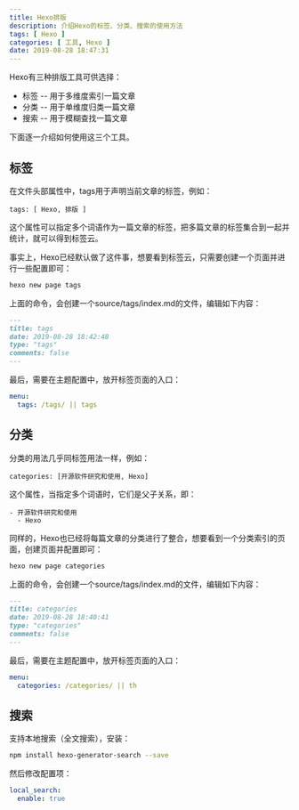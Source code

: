 ```yaml
---
title: Hexo排版
description: 介绍Hexo的标签、分类、搜索的使用方法
tags: [ Hexo ]
categories: [ 工具, Hexo ]
date: 2019-08-28 18:47:31
---
```


Hexo有三种排版工具可供选择：

- 标签 -- 用于多维度索引一篇文章
- 分类 -- 用于单维度归类一篇文章
- 搜索 -- 用于模糊查找一篇文章

下面逐一介绍如何使用这三个工具。

标签
----

在文件头部属性中，tags用于声明当前文章的标签，例如：
```
tags: [ Hexo, 排版 ]
```
这个属性可以指定多个词语作为一篇文章的标签，把多篇文章的标签集合到一起并统计，就可以得到标签云。

事实上，Hexo已经默认做了这件事，想要看到标签云，只需要创建一个页面并进行一些配置即可：

```bash
hexo new page tags
```

上面的命令，会创建一个source/tags/index.md的文件，编辑如下内容：
```markdown source/tags/index.md
---
title: tags
date: 2019-08-28 18:42:48
type: "tags"
comments: false
---
```

最后，需要在主题配置中，放开标签页面的入口：
```yaml
menu:
  tags: /tags/ || tags
```

分类
----

分类的用法几乎同标签用法一样，例如：
```
categories: [开源软件研究和使用, Hexo]
```

这个属性，当指定多个词语时，它们是父子关系，即：
```
- 开源软件研究和使用
  - Hexo
```

同样的，Hexo也已经将每篇文章的分类进行了整合，想要看到一个分类索引的页面，创建页面并配置即可：

```bash
hexo new page categories
```

上面的命令，会创建一个source/tags/index.md的文件，编辑如下内容：
```markdown source/categories/index.md
---
title: categories
date: 2019-08-28 18:40:41
type: "categories"
comments: false
---
```

最后，需要在主题配置中，放开标签页面的入口：
```yaml
menu:
  categories: /categories/ || th
```

搜索
----

支持本地搜索（全文搜索），安装：
```bash
npm install hexo-generator-search --save
```

然后修改配置项：

```yaml
local_search:
  enable: true
```
